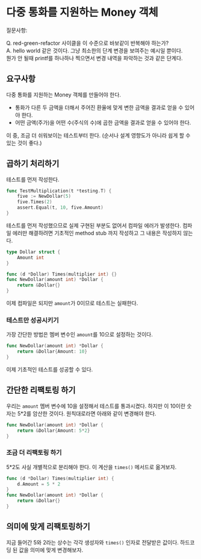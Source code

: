 # 다중 통화를 지원하는 Money 객체

질문사항:

Q. red-green-refactor 사이클을 이 수준으로 바보같이 반복해야 하는가?  
A. hello world 같은 것이다. 그냥 최소한의 단계 변경을 보여주는 예시일 뿐이다.  
   뭔가 안 될때 printf를 하나하나 찍으면서 변경 내역을 파악하는 것과 같은 단계다.

## 요구사항

다중 통화를 지원하는 Money 객체를 만들어야 한다.

* 통화가 다른 두 금액을 더해서 주어진 환율에 맞게 변한 금액을 결과로 얻을 수 있어야 한다.
* 어떤 금액(주가)을 어떤 수(주식의 수)에 곱한 금액을 결과로 얻을 수 있어야 한다.

이 중, 조금 더 쉬워보이는 테스트부터 한다. (순서나 설계 영향도가 아니라 쉽게 할 수 있는 것이 좋다.)

## 곱하기 처리하기

테스트를 먼저 작성한다.

```go
func TestMultiplication(t *testing.T) {
    five := NewDollar(5)
    five.Times(2)
    assert.Equal(t, 10, five.Amount)
}

```

테스트를 먼저 작성했으므로 실제 구현된 부분도 없어서 컴파일 에러가 발생한다. 컴파일 에러만 해결하려면 기초적인 method stub 까지 작성하고 그 내용은 작성하지 않는다.

```go
type Dollar struct {
    Amount int
}

func (d *Dollar) Times(multiplier int) {}
func NewDollar(amount int) *Dollar {
    return &Dollar{}
}
```

이제 컴파일은 되지만 `amount`가 0이므로 테스트는 실패한다.

### 테스트만 성공시키기

가장 간단한 방법은 멤버 변수인 `amount`를 10으로 설정하는 것이다.

```go
func NewDollar(amount int) *Dollar {
    return &Dollar{Amount: 10}
}
```

이제 기초적인 테스트를 성공할 수 있다.

## 간단한 리팩토링 하기

우리는 `amount` 멤버 변수에 10을 설정해서 테스트를 통과시켰다. 하지만 이 10이란 숫자는 5\*2를 암산한 것이다. 원칙대로라면 아래와 같이 변경해야 한다.

```go
func NewDollar(amount int) *Dollar {
    return &Dollar{Amount: 5*2}
}
```

### 조금 더 리팩토링 하기

5\*2도 사실 개별적으로 분리해야 한다. 이 계산을 `times()` 메서드로 옮겨보자.

```go
func (d *Dollar) Times(multiplier int) {
    d.Amount = 5 * 2
}
func NewDollar(amount int) *Dollar {
    return &Dollar{}
}
```

## 의미에 맞게 리팩토링하기

지금 들어간 5와 2라는 상수는 각각 생성자와 `times()` 인자로 전달받은 값이다. 하드코딩 된 값을 의미에 맞게 변경해보자.